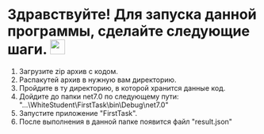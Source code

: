 <h1>
   Здравствуйте!
   Для запуска данной программы, сделайте следующие шаги.
  <img src="https://media.giphy.com/media/hvRJCLFzcasrR4ia7z/giphy.gif" width="30px"/>
</h1>


1) Загрузите zip архив с кодом.
2) Распакутей архив в нужную вам директорию.
3) Пройдите в ту директорию, в которой хранится данные код.
4) Дойдите до папки net7.0 по следующему пути:
   "...\WhiteStudent\FirstTask\bin\Debug\net7.0"
5) Запустите приложение "FirstTask".
6) После выполнения в данной папке появится файл "result.json"
